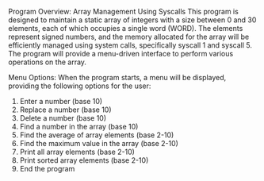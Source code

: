 Program Overview: Array Management Using Syscalls
This program is designed to maintain a static array of integers with a size between 0 and 30 elements, each of which occupies a single word (WORD).
The elements represent signed numbers, and the memory allocated for the array will be efficiently managed using system calls, specifically syscall 1 and syscall 5.
The program will provide a menu-driven interface to perform various operations on the array.

Menu Options:
When the program starts, a menu will be displayed, providing the following options for the user:
1. Enter a number (base 10)
2. Replace a number (base 10)
3. Delete a number (base 10)
4. Find a number in the array (base 10)
5. Find the average of array elements (base 2-10)
6. Find the maximum value in the array (base 2-10)
7. Print all array elements (base 2-10)
8. Print sorted array elements (base 2-10)
9. End the program
